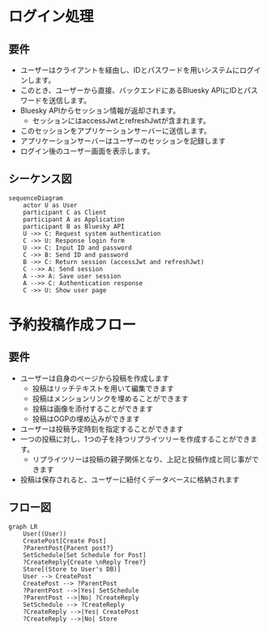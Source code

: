 # ログイン処理

## 要件

- ユーザーはクライアントを経由し、IDとパスワードを用いシステムにログインします。
- このとき、ユーザーから直接、バックエンドにあるBluesky APIにIDとパスワードを送信します。
- Bluesky APIからセッション情報が返却されます。
	- セッションにはaccessJwtとrefreshJwtが含まれます。
- このセッションをアプリケーションサーバーに送信します。
- アプリケーションサーバーはユーザーのセッションを記録します
- ログイン後のユーザー画面を表示します。

## シーケンス図

```mermaid
sequenceDiagram
	actor U as User
	participant C as Client
	participant A as Application
	participant B as Bluesky API
	U ->> C: Request system authentication
	C ->> U: Response login form
	U ->> C: Input ID and password
	C ->> B: Send ID and password
	B ->> C: Return session (accessJwt and refreshJwt)
	C -->> A: Send session
	A -->> A: Save user session
	A -->> C: Authentication response
	C ->> U: Show user page
```

# 予約投稿作成フロー

## 要件

- ユーザーは自身のページから投稿を作成します
	- 投稿はリッチテキストを用いて編集できます
	- 投稿はメンションリンクを埋めることができます
	- 投稿は画像を添付することができます
	- 投稿はOGPの埋め込みができます
- ユーザーは投稿予定時刻を指定することができます
- 一つの投稿に対し、1つの子を持つリプライツリーを作成することができます。
	- リプライツリーは投稿の親子関係となり、上記と投稿作成と同じ事ができます
- 投稿は保存されると、ユーザーに紐付くデータベースに格納されます

## フロー図

```mermaid
graph LR
	User((User))
	CreatePost[Create Post]
	?ParentPost{Parent post?}
	SetSchedule[Set Schedule for Post]
	?CreateReply{Create \nReply Tree?}
	Store[(Store to User's DB)]
	User --> CreatePost
	CreatePost --> ?ParentPost
	?ParentPost -->|Yes| SetSchedule
	?ParentPost -->|No| ?CreateReply
	SetSchedule --> ?CreateReply
	?CreateReply -->|Yes| CreatePost
	?CreateReply -->|No| Store
```
